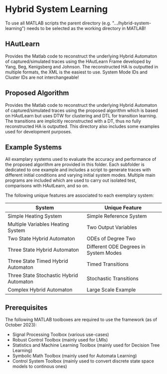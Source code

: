 # Hybrid System Learning

To use all MATLAB scripts the parent directory (e.g. ".../hybrid-system-learning") needs to be selected as the working directory in MATLAB!

## HAutLearn

Provides the Matlab code to reconstruct the underlying Hybrid Automaton of captured/simulated traces using the HAutLearn Frame developed by Yang, Beg, Kenigsberg and Johnson. The reconstructed HA is outputted in multiple formats, the XML is the easiest to use. System Mode IDs and Cluster IDs are not interchangeable!

## Proposed Algorithm

Provides the Matlab code to reconstruct the underlying Hybrid Automaton of captured/simulated traces using the proposed algorithm which is based on HAutLearn but uses DTW for clustering and DTL for transition learning. The transitions are implicitly reconstructed with a DT, thus no fully reconstructed HA is outputted. This directory also includes some examples used for development purposes.

## Example Systems

All examplary systems used to evaluate the accuracy and performance of the proposed algorithm are provided in this folder. Each subfolder is dedicated to one example and includes a script to generate traces with different initial conditions and varying initial system modes. Multiple main programs are included which are used to carry out isolated test, comparisons with HAutLearn, and so on.

The following unique features are associated to each exemplary system:

| System                                  | Unique Feature                        |
|-----------------------------------------|---------------------------------------|
| Simple Heating System                   | Simple Reference System               |
| Multiple Variables Heating System       | Two Output Variables                  |
| Two State Hybrid Automaton              | ODEs of Degree Two                    |
| Three State Hybrid Automaton            | Different ODE Degrees in System Modes |
| Three State Timed Hybrid Automaton      | Timed Transitions                     |
| Three State Stochastic Hybrid Automaton | Stochastic Transitions                |
| Complex Hybrid Automaton                | Large Scale Example                   |

## Prerequisites

The following MATLAB toolboxes are required to use the framework (as of October 2023):

- Signal Processing Toolbox (various use-cases)
- Robust Control Toolbox (mainly used for LMIs)
- Statistics and Machine Learning Toolbox (mainly used for Decision Tree Learning)
- Symbolic Math Toolbox (mainly used for Automata Learning)
- Control System Toolbox (mainly used to convert discrete state space models to continous ones)

